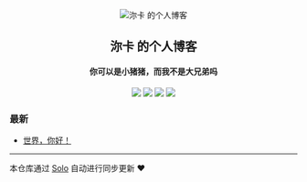 <p align="center"><img alt="沵卡 的个人博客" src="https://static.b3log.org/images/brand/solo-32.png"></p><h2 align="center">
沵卡 的个人博客
</h2>

<h4 align="center">你可以是小猪猪，而我不是大兄弟吗</h4>
<p align="center"><a title="沵卡 的个人博客" target="_blank" href="https://github.com/Darren-wpc/solo-blog"><img src="https://img.shields.io/github/last-commit/Darren-wpc/solo-blog.svg?style=flat-square&color=FF9900"></a>
<a title="GitHub repo size in bytes" target="_blank" href="https://github.com/Darren-wpc/solo-blog"><img src="https://img.shields.io/github/repo-size/Darren-wpc/solo-blog.svg?style=flat-square"></a>
<a title="Solo Version" target="_blank" href="https://github.com/b3log/solo/releases"><img src="https://img.shields.io/badge/solo-3.6.5-f1e05a.svg?style=flat-square&color=blueviolet"></a>
<a title="Hits" target="_blank" href="https://github.com/b3log/hits"><img src="https://hits.b3log.org/Darren-wpc/solo-blog.svg"></a></p>

### 最新

* [世界，你好！](http://www.wpc1923.cn/hello-solo)



---

本仓库通过 [Solo](https://github.com/b3log/solo) 自动进行同步更新 ❤️ 
